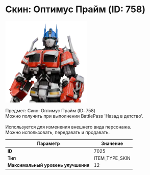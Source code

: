 # Скин: Оптимус Прайм (ID: 758)

![Item Image](../img/7025.webp?raw=true)

Предмет: Скин: Оптимус Прайм (ID: 758)<br>Можно получить при выполнении BattlePass 'Назад в детство'.<br><br>Используется для изменения внешнего вида персонажа.<br>Можно использовать, передавать и продавать.


| Параметр | Значение |
|----------|----------|
| **ID** | 7025 |
| **Тип** | ITEM_TYPE_SKIN |
| **Максимальный уровень улучшения** | 12 |

